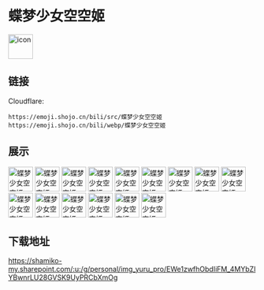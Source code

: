 # 蝶梦少女空空姬
<img src="https://emoji.shojo.cn/bili/src/蝶梦少女空空姬/icon.png" width="50" height="50" alt="icon">

## 链接
Cloudflare:
```
https://emoji.shojo.cn/bili/src/蝶梦少女空空姬
https://emoji.shojo.cn/bili/webp/蝶梦少女空空姬
```
## 展示
<img src="https://emoji.shojo.cn/bili/src/蝶梦少女空空姬/蝶梦少女空空姬-哭唧唧.png" width="50" height="50" alt="蝶梦少女空空姬-哭唧唧">
<img src="https://emoji.shojo.cn/bili/src/蝶梦少女空空姬/蝶梦少女空空姬-一脸认真.png" width="50" height="50" alt="蝶梦少女空空姬-一脸认真">
<img src="https://emoji.shojo.cn/bili/src/蝶梦少女空空姬/蝶梦少女空空姬-喜欢.png" width="50" height="50" alt="蝶梦少女空空姬-喜欢">
<img src="https://emoji.shojo.cn/bili/src/蝶梦少女空空姬/蝶梦少女空空姬-震惊.png" width="50" height="50" alt="蝶梦少女空空姬-震惊">
<img src="https://emoji.shojo.cn/bili/src/蝶梦少女空空姬/蝶梦少女空空姬-大哭.png" width="50" height="50" alt="蝶梦少女空空姬-大哭">
<img src="https://emoji.shojo.cn/bili/src/蝶梦少女空空姬/蝶梦少女空空姬-飞吻.png" width="50" height="50" alt="蝶梦少女空空姬-飞吻">
<img src="https://emoji.shojo.cn/bili/src/蝶梦少女空空姬/蝶梦少女空空姬-鬼脸.png" width="50" height="50" alt="蝶梦少女空空姬-鬼脸">
<img src="https://emoji.shojo.cn/bili/src/蝶梦少女空空姬/蝶梦少女空空姬-晚安.png" width="50" height="50" alt="蝶梦少女空空姬-晚安">
<img src="https://emoji.shojo.cn/bili/src/蝶梦少女空空姬/蝶梦少女空空姬-投币.png" width="50" height="50" alt="蝶梦少女空空姬-投币">
<img src="https://emoji.shojo.cn/bili/src/蝶梦少女空空姬/蝶梦少女空空姬-无语.png" width="50" height="50" alt="蝶梦少女空空姬-无语">
<img src="https://emoji.shojo.cn/bili/src/蝶梦少女空空姬/蝶梦少女空空姬-气晕.png" width="50" height="50" alt="蝶梦少女空空姬-气晕">
<img src="https://emoji.shojo.cn/bili/src/蝶梦少女空空姬/蝶梦少女空空姬-疑问.png" width="50" height="50" alt="蝶梦少女空空姬-疑问">
<img src="https://emoji.shojo.cn/bili/src/蝶梦少女空空姬/蝶梦少女空空姬-达咩.png" width="50" height="50" alt="蝶梦少女空空姬-达咩">
<img src="https://emoji.shojo.cn/bili/src/蝶梦少女空空姬/蝶梦少女空空姬-开心.png" width="50" height="50" alt="蝶梦少女空空姬-开心">
<img src="https://emoji.shojo.cn/bili/src/蝶梦少女空空姬/蝶梦少女空空姬-干杯.png" width="50" height="50" alt="蝶梦少女空空姬-干杯">

## 下载地址

https://shamiko-my.sharepoint.com/:u:/g/personal/img_yuru_pro/EWe1zwfhObdIiFM_4MYbZlYBwnrLU28GVSK9UyPRCbXmOg